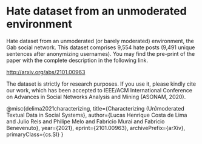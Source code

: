 # Hate dataset from an unmoderated environment

Hate dataset from an unmoderated (or barely moderated) environment, the Gab social network. This dataset comprises 9,554 hate posts (9,491 unique sentences after anonymizing usernames). You may find the pre-print of the paper with the complete description in the following link.

http://arxiv.org/abs/2101.00963

The dataset is strictly for research purposes. If you use it, please kindly cite our work, which has been accepted to IEEE/ACM International Conference on Advances in Social Networks Analysis and Mining (ASONAM, 2020). 

@misc{delima2021characterizing,
      title={Characterizing (Un)moderated Textual Data in Social Systems}, 
      author={Lucas Henrique Costa de Lima and Julio Reis and Philipe Melo and Fabricio Murai and Fabricio Benevenuto},
      year={2021},
      eprint={2101.00963},
      archivePrefix={arXiv},
      primaryClass={cs.SI}
}
